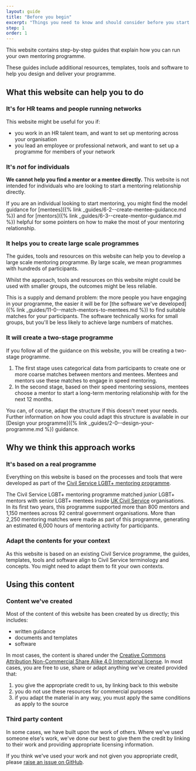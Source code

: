 ```yaml
---
layout: guide
title: "Before you begin"
excerpt: "Things you need to know and should consider before you start to create your mentoring programme."
step: 1
order: 1
---
```


This website contains step-by-step guides that explain how you can run your own mentoring programme. 

These guides include additional resources, templates, tools and software to help you design and deliver your programme. 

## What this website can help you to do

### It's for HR teams and people running networks

This website might be useful for you if: 

- you work in an HR talent team, and want to set up mentoring across your organisation
- you lead an employee or professional network, and want to set up a programme for members of your network

### It's *not* for individuals 

**We cannot help you find a mentor or a mentee directly.** This website is not intended for individuals who are looking to start a mentoring relationship directly. 

If you are an individual looking to start mentoring, you might find the model guidance for [mentees]({% link _guides/6-2--create-mentee-guidance.md %}) and for [mentors]({% link _guides/6-3--create-mentor-guidance.md %}) helpful for some pointers on how to make the most of your mentoring relationship.

### It helps you to create large scale programmes

The guides, tools and resources on this website can help you to develop a large scale mentoring programme. By large scale, we mean programmes with hundreds of participants. 

Whilst the approach, tools and resources on this website might could be used with smaller groups, the outcomes might be less reliable.

This is a supply and demand problem: the more people you have engaging in your programme, the easier it will be for [the software we've developed]({% link _guides/11-0--match-mentors-to-mentees.md %}) to find suitable matches for your participants. The software technically works for small groups, but you'll be less likely to achieve large numbers of matches.

### It will create a two-stage programme

If you follow all of the guidance on this website, you will be creating a two-stage programme. 

1. The first stage uses categorical data from participants to create one or more coarse matches between mentors and mentees. Mentees and mentors use these matches to engage in speed mentoring.
2. In the second stage, based on their speed mentoring sessions, mentees choose a mentor to start a long-term mentoring relationship with for the next 12 months.

You can, of course, adapt the structure if this doesn't meet your needs. Further information on how you could adapt this structure is available in our [Design your programme]({% link _guides/2-0--design-your-programme.md %}) guidance.

## Why we think this approach works

### It's based on a real programme

Everything on this website is based on the processes and tools that were developed as part of the [Civil Service LGBT+ mentoring programme](https://www.civilservice.lgbt/mentoring). 

The Civil Service LGBT+ mentoring programme matched junior LGBT+ mentors with senior LGBT+ mentees inside [UK Civil Service](https://www.gov.uk/government/organisations/civil-service) organisations. In its first two years, this programme supported more than 800 mentors and 1,150 mentees across 92 central government organisations. More than 2,250 mentoring matches were made as part of this programme, generating an estimated 6,000 hours of mentoring activity for participants.

### Adapt the contents for your context

As this website is based on an existing Civil Service programme, the guides, templates, tools and software align to Civil Service terminology and concepts. You might need to adapt them to fit your own contexts.

## Using this content

### Content we've created

Most of the content of this website has been created by us directly; this includes:

- written guidance
- documents and templates
- software

In most cases, the content is shared under the [Creative Commons Attribution Non-Commercial Share Alike 4.0 International license](https://creativecommons.org/licenses/by-nc-sa/4.0/). In most cases, you are free to use, share or adapt anything we've created provided that:

1. you give the appropriate credit to us, by linking back to this website
2. you do not use these resources for commercial purposes
3. if you adapt the material in any way, you must apply the same conditions as apply to the source

### Third party content 

In some cases, we have built upon the work of others. Where we've used someone else's work, we've done our best to give them the credit by linking to their work and providing appropriate licensing information.

If you think we've used your work and not given you appropriate credit, please [raise an issue on GitHub](https://github.com/mentor-matching-online/mentor-matching-online.github.io/issues).
